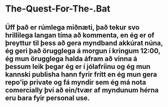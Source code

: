 # The-Quest-For-The-.Bat
## Úff það er rúmlega miðnæti, það tekur svo hrillilega langan tíma að kommenta, en ég er of þreyttur til þess að gera myndband akkúrat núna, ég geri það örugglega á morgun í kringum 12:00, ég mun örugglega halda áfram að vinna á þessum leik þegar ég er í jólafríinu og ég mun kannski publisha hann fyrir frítt en ég mun gera repo'ip private og fá myndir sem ég má nota comercially því að ein/tvær af myndunum hérna eru bara fyir personal use.
